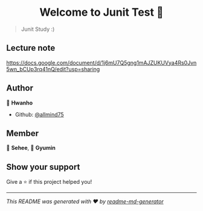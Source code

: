 <h1 align="center">Welcome to Junit Test 👋</h1>
<p>
</p>

> Junit Study :)

## Lecture note
https://docs.google.com/document/d/1j6mU7Q5gng1mAJZUKUVya4Rs0Jvn5wn_bCUp3rq41nQ/edit?usp=sharing

## Author
👤 **Hwanho**
* Github: [@allmind75](https://github.com/allmind75)

## Member
👤 **Sehee**, 👤 **Gyumin**

## Show your support
Give a ⭐️ if this project helped you!

***
_This README was generated with ❤️ by [readme-md-generator](https://github.com/kefranabg/readme-md-generator)_
